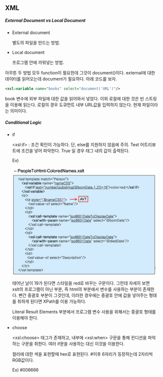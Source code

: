 ## XML

##### External Document vs Local Document

- External document

  별도의 파일을 만드는 방법.

- Local document

  프로그램 안에 끼워넣는 방법.

아무튼 두 방법 모두 function이 필요한데 그것이 document()이다. external에 대한 데이터를 읽어오는데 document가 필요하다. 아래 코드를 보자.

```xml
<xsl:variable name="books" select="document('URL')"/>
```

book 변수에 외부 파일에 대한 값을 읽어와서 넣었다. 이외 로컬에 대한 것은 빈 스트링을 이용해 읽는다. 로컬의 경우 도큐먼트 내부 URL값을 입력하지 않는다. 현재 파일이라는 의미이다. 

##### Conditional Logic

- if

  \<xsl:if> : 조건 확인이 가능하다. 단, else를 지원하지 않음에 주의. Test 어트리뷰트에 조건을 넣어 파악한다. True 일 경우 태그 내의 값이 출력된다.

  Ex)

  <img src="image/image-20191128142522546.png" alt="image-20191128142522546" style="zoom:50%;" />

  태어난 날이 19가 된다면 스타일을 red로 바꾸는 구문이다. 그런데 자세히 보면 xslt의 프로그램이 아닌 부분, 즉 html의 부분에서 변수를 사용하는 부분이 존재한다. 빤간 중괄호 부분이 그것인데, 이러한 경우에는 중괄호 안에 값을 넣어주는 형태를 취하게 된다면 XPath를 이용 가능하다. 

  Literal Result Elements 부분에서 프로그램 변수 사용을 위해서는 중괄호 형태를 이용해야 한다. 

- choose

  \<xsl:choose> 태그가 존재하고, 내부에 \<xsl:when> 구문을 통해 컨디션을 파악하는 구문을 취한다. 여러 if문을 사용하는 대신 이것을 이용한다. 

  컬러에 대한 색을 표현할때 hex로 표현된다. #이후 6자리가 등장하는데 2자리씩 RGB값이다. 

  Ex) #006666

  